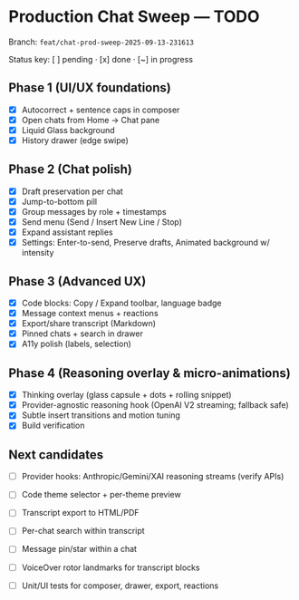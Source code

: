 # Production Chat Sweep — TODO

Branch: `feat/chat-prod-sweep-2025-09-13-231613`

Status key: [ ] pending · [x] done · [~] in progress

## Phase 1 (UI/UX foundations)
- [x] Autocorrect + sentence caps in composer
- [x] Open chats from Home → Chat pane
- [x] Liquid Glass background
- [x] History drawer (edge swipe)

## Phase 2 (Chat polish)
- [x] Draft preservation per chat
- [x] Jump-to-bottom pill
- [x] Group messages by role + timestamps
- [x] Send menu (Send / Insert New Line / Stop)
- [x] Expand assistant replies
- [x] Settings: Enter-to-send, Preserve drafts, Animated background w/ intensity

## Phase 3 (Advanced UX)
- [x] Code blocks: Copy / Expand toolbar, language badge
- [x] Message context menus + reactions
- [x] Export/share transcript (Markdown)
- [x] Pinned chats + search in drawer
- [x] A11y polish (labels, selection)

## Phase 4 (Reasoning overlay & micro-animations)
- [x] Thinking overlay (glass capsule + dots + rolling snippet)
- [x] Provider-agnostic reasoning hook (OpenAI V2 streaming; fallback safe)
- [x] Subtle insert transitions and motion tuning
- [x] Build verification

## Next candidates
- [ ] Provider hooks: Anthropic/Gemini/XAI reasoning streams (verify APIs)
- [ ] Code theme selector + per-theme preview
- [ ] Transcript export to HTML/PDF
- [ ] Per-chat search within transcript
- [ ] Message pin/star within a chat
- [ ] VoiceOver rotor landmarks for transcript blocks
- [ ] Unit/UI tests for composer, drawer, export, reactions

